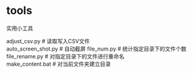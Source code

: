 # tools  
实用小工具  

adjust_csv.py     # 读取写入CSV文件  
auto_screen_shot.py # 自动截屏
file_num.py       # 统计指定目录下的文件个数  
file_rename.py    # 对指定目录下的文件进行重命名  
make_content.bat  # 对当前文件夹建立目录  

